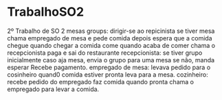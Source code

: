 # TrabalhoSO2
2º Trabalho de SO
2 mesas
groups:
dirigir-se ao repicinista
se tiver mesa chama empregado de mesa e pede comida
depois espera que a comida chegue
quando chegar a comida come
quando acaba de comer chama  o recepcionista
paga e sai do restaurante
recepcionista:
se tiver grupo inicialmente
caso aja mesa, envia o grupo para uma mesa
se não, manda esperar
Recebe pagamento.
empregado de mesa:
levava pedido para o cosinheiro
quand0 comida estiver pronta leva para a mesa.
cozinheiro:
recebe pedido do empregado
faz comida
quando pronta chama o empregado para levar a comida.